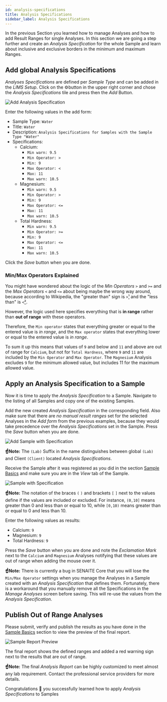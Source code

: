 ```yaml
---
id: analysis-specifications
title: Analysis Specifications
sidebar_label: Analysis Specifications
---
```


In the previous Section you learned how to manage Analyses and how to add Result
Ranges for single Analyses. In this section we are going a step further and
create an *Analysis Specification* for the whole Sample and learn about inclusive
and exclusive borders in the minimum and maximum Ranges.


## Add global Analysis Specifications

*Analyses Specifications* are defined per *Sample Type* and can be added in the
*LIMS Setup*.
Click on the ⚙️button in the upper right corner and chose the *Analysis
Specifications* tile and press then the *Add* Button.

![Add Analysis Specification](/screenshots/add_analysis_specification_screen.png "Add Analysis Specification")

Enter the following values in the add form:

- Sample Type: `Water`
- Title: `Water`
- Description: `Analysis Specifications for Samples with the Sample Type "Water"`
- Specifications:
  - Calcium:
    - `Min warn: 9.5`
    - `Min Operator: >`
    - `Min: 9`
    - `Max Operator: <`
    - `Max: 11`
    - `Max warn: 10.5`
  - Magnesium:
    - `Min warn: 9.5`
    - `Min Operator: >`
    - `Min: 9`
    - `Max Operator: <=`
    - `Max: 11`
    - `Max warn: 10.5`
  - Total Hardness:
    - `Min warn: 9.5`
    - `Min Operator: >=`
    - `Min: 9`
    - `Max Operator: <=`
    - `Max: 11`
    - `Max warn: 10.5`

Click the *Save* button when you are done.


### Min/Max Operators Explained

You might have wondered about the logic of the *Min Operators* `>` and `>=` and
the *Max Operators* `<` and `<=` about being maybe the wrong way around, because
according to Wikipedia, the "greater than" sign is `>`[¹][1] and the "less than"
is `<`[²][2].

However, the logic used here specifies everything that is **in range** rather
than **out of range** with these operators.

Therefore, the `Min operator` states that everything greater or equal to the
entered value is *in range*, and the `Max operator` states that everything lower
or equal to the entered value is *in range*.

To sum it up this means that values of `9` and below and `11` and above are out of
range for `Calcium`, but not for `Total Hardness`, where `9` and `11` are included
by the `Min Operator` and `Max Operator`. The `Magnesium` Analysis excludes `9` for
the minimum allowed value, but includes 11 for the maximum allowed value.


## Apply an Analysis Specification to a Sample

Now it is time to apply the *Analysis Specification* to a Sample. Navigate to
the listing of all Samples and copy one of the existing Samples.

Add the new created *Analysis Specification* in the corresponding field. Also
make sure that there are *no manual result ranges* set for the selected Analyses
in the *Add form* from the previous examples, because they would take
precedence over the *Analysis Specifications* set in the Sample.
Press the *Save* button when you are done.

![Add Sample with Specification](/screenshots/add_sample_with_specification.png "Add Sample with Specification")

**☝️Note:**
The `(Lab)` Suffix in the name distinguishes between global `(Lab)` and Client
`(Client)` located *Analysis Specifications*.

Receive the Sample after it was registered as you did in the section [Sample
Basics](sample-basics#receive-the-sample) and make sure you are in the *View*
tab of the Sample.

![Sample with Specification](/screenshots/sample_view_with_specifications.png "Sample with Specification")


**☝️Note:**
The notation of the braces `(` `)` and brackets `[` `]` next to the values
define if the values are included or excluded. For instance, `(0,10]` means 
greater than 0 and less than or equal to 10, while `[0,10)` means greater than 
or equal to 0 and less than 10.

Enter the following values as results:

- Calcium: `9`
- Magnesium: `9`
- Total Hardness: `9`

Press the *Save* button when you are done and note the *Exclamation Mark* next
to the `Calcium` and `Magnesium` Analyses notifying that these values are out of
range when adding the mouse over it.

**☝️Note:**
There is currently a bug in SENAITE Core that you will lose the `Min/Max
Operator` settings when you manage the Analyses in a Sample created with an
*Analysis Specification* that defines them.
Fortunately, there is a workaround that you manually remove all the
Specifications in the *Manage Analyses* screen before saving. This will re-use
the values from the *Analysis Specification*.


## Publish Out of Range Analyses

Please submit, verify and publish the results as you have done in the
[Sample Basics](sample-basics#receive-the-sample) section to view the preview
of the final report.

![Sample Report Preview](/screenshots/sample_publish_preview_out_of_range.png "Sample Report Preview")

The final report shows the defined ranges and added a red warning sign next to
the results that are out of range.

**☝️Note:**
The final *Analysis Report* can be highly customized to meet almost any lab
requirement. Contact the professional service providers for more details.


Congratulations 🙌 you successfully learned how to apply *Analysis Specifications* to Samples 


[1]: https://en.wikipedia.org/wiki/Greater-than_sign
[2]: https://en.wikipedia.org/wiki/Less-than_sign

